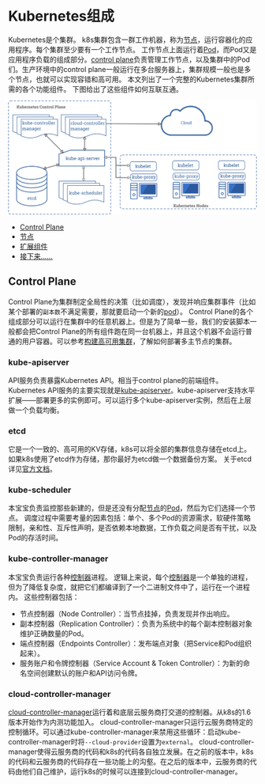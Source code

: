 # Kubernetes组成
Kubernetes是个集群。
k8s集群包含一群工作机器，称为[节点]()，运行容器化的应用程序。每个集群至少要有一个工作节点。
工作节点上面运行着[Pod]()，而Pod又是应用程序负载的组成部分。[control plane]()负责管理工作节点，以及集群中的Pod们。生产环境中的control plane一般运行在多台服务器上，集群规模一般也是多个节点，也就可以实现容错和高可用。
本文列出了一个完整的Kubernetes集群所需的各个功能组件。
下图给出了这些组件如何互联互通。

![components-of-kubernetes](img/components-of-kubernetes.png)

- [Control Plane](#Control-Plane)
- [节点](#节点)
- [扩展组件](#扩展组件)
- [接下来……](#接下来)

## Control Plane
Control Plane为集群制定全局性的决策（比如调度），发现并响应集群事件（比如某个部署的`副本数`不满足需要，那就要启动一个新的[pod]()）。
Control Plane的各个组成部分可以运行在集群中的任意机器上。但是为了简单一些，我们的安装脚本一般都会把Control Plane的所有组件跑在同一台机器上，并且这个机器不会运行普通的用户容器。可以参考[构建高可用集群]()，了解如何部署多主节点的集群。
### kube-apiserver
API服务负责暴露Kubernetes API。相当于control plane的前端组件。
Kubernetes API服务的主要实现就是[kube-apiserver]()。kube-apiserver支持水平扩展——部署更多的实例即可。可以运行多个kube-apiserver实例，然后在上层做一个负载均衡。
### etcd
它是一个一致的、高可用的KV存储，k8s可以将全部的集群信息存储在etcd上。
如果k8s使用了etcd作为存储，那你最好为etcd做一个数据备份方案。
关于etcd详见[官方文档](https://etcd.io/docs)。
### kube-scheduler
本宝宝负责监控那些新建的，但是还没有分配[节点]()的[Pod]()，然后为它们选择一个节点。
调度过程中需要考量的因素包括：单个、多个Pod的资源需求，软硬件策略限制，亲和性、互斥性声明，是否依赖本地数据，工作负载之间是否有干扰，以及Pod的存活时间。
### kube-controller-manager
本宝宝负责运行各种[控制器]()进程。
逻辑上来说，每个[控制器]()是一个单独的进程，但为了降低复杂度，就把它们都编译到了一个二进制文件中了，运行在一个进程内。
这些控制器包括：
- 节点控制器（Node Controller）：当节点挂掉，负责发现并作出响应。
- 副本控制器（Replication Controller）：负责为系统中的每个副本控制器对象维护正确数量的Pod。
- 端点控制器（Endpoints Controller）：发布端点对象（把Service和Pod组织起来）。
- 服务账户和令牌控制器（Service Account & Token Controller）：为新的命名空间创建默认的账户和API访问令牌。
### cloud-controller-manager
[cloud-controller-manager]()运行着和底层云服务商打交道的控制器。从k8s的1.6版本开始作为内测功能加入。
cloud-controller-manager只运行云服务商特定的控制循环。可以通过kube-controller-manager来禁用这些循环：启动kube-controller-manager时将`--cloud-provider`设置为`external`。
cloud-controller-manager使得云服务商的代码和k8s的代码各自独立发展。在之前的版本中，k8s的代码和云服务商的代码存在一些功能上的沟壑。在之后的版本中，云服务商的代码由他们自己维护，运行k8s的时候可以连接到cloud-controller-manager。